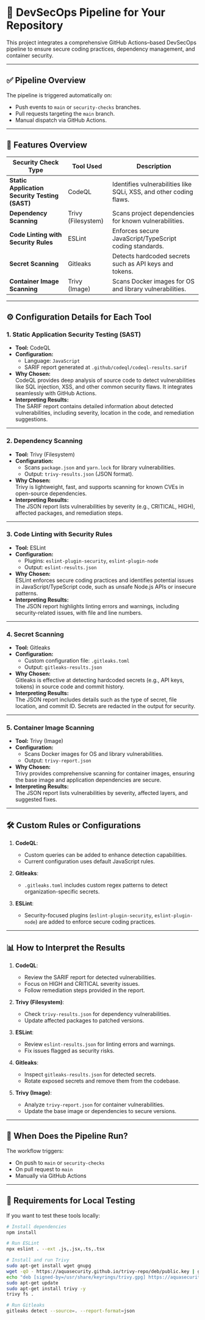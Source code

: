 # 🔐 DevSecOps Pipeline for Your Repository

This project integrates a comprehensive GitHub Actions–based DevSecOps pipeline to ensure secure coding practices, dependency management, and container security.

---

## ✅ Pipeline Overview

The pipeline is triggered automatically on:
- Push events to `main` or `security-checks` branches.
- Pull requests targeting the `main` branch.
- Manual dispatch via GitHub Actions.

---

## 🧭 Features Overview

| **Security Check Type**            | **Tool Used**         | **Description**                                                                 |
|------------------------------------|-----------------------|---------------------------------------------------------------------------------|
| **Static Application Security Testing (SAST)** | CodeQL                | Identifies vulnerabilities like SQLi, XSS, and other coding flaws.             |
| **Dependency Scanning**            | Trivy (Filesystem)    | Scans project dependencies for known vulnerabilities.                          |
| **Code Linting with Security Rules** | ESLint                | Enforces secure JavaScript/TypeScript coding standards.                        |
| **Secret Scanning**                | Gitleaks              | Detects hardcoded secrets such as API keys and tokens.                         |
| **Container Image Scanning**       | Trivy (Image)         | Scans Docker images for OS and library vulnerabilities.                        |

---

## ⚙️ Configuration Details for Each Tool

### 1. **Static Application Security Testing (SAST)**
- **Tool:** CodeQL  
- **Configuration:**  
  - Language: `JavaScript`
  - SARIF report generated at `.github/codeql/codeql-results.sarif`
- **Why Chosen:**  
  CodeQL provides deep analysis of source code to detect vulnerabilities like SQL injection, XSS, and other common security flaws. It integrates seamlessly with GitHub Actions.
- **Interpreting Results:**  
  The SARIF report contains detailed information about detected vulnerabilities, including severity, location in the code, and remediation suggestions.

---

### 2. **Dependency Scanning**
- **Tool:** Trivy (Filesystem)  
- **Configuration:**  
  - Scans `package.json` and `yarn.lock` for library vulnerabilities.
  - Output: `trivy-results.json` (JSON format).
- **Why Chosen:**  
  Trivy is lightweight, fast, and supports scanning for known CVEs in open-source dependencies.
- **Interpreting Results:**  
  The JSON report lists vulnerabilities by severity (e.g., CRITICAL, HIGH), affected packages, and remediation steps.

---

### 3. **Code Linting with Security Rules**
- **Tool:** ESLint  
- **Configuration:**  
  - Plugins: `eslint-plugin-security`, `eslint-plugin-node`
  - Output: `eslint-results.json`
- **Why Chosen:**  
  ESLint enforces secure coding practices and identifies potential issues in JavaScript/TypeScript code, such as unsafe Node.js APIs or insecure patterns.
- **Interpreting Results:**  
  The JSON report highlights linting errors and warnings, including security-related issues, with file and line numbers.

---

### 4. **Secret Scanning**
- **Tool:** Gitleaks  
- **Configuration:**  
  - Custom configuration file: `.gitleaks.toml`
  - Output: `gitleaks-results.json`
- **Why Chosen:**  
  Gitleaks is effective at detecting hardcoded secrets (e.g., API keys, tokens) in source code and commit history.
- **Interpreting Results:**  
  The JSON report includes details such as the type of secret, file location, and commit ID. Secrets are redacted in the output for security.

---

### 5. **Container Image Scanning**
- **Tool:** Trivy (Image)  
- **Configuration:**  
  - Scans Docker images for OS and library vulnerabilities.
  - Output: `trivy-report.json`
- **Why Chosen:**  
  Trivy provides comprehensive scanning for container images, ensuring the base image and application dependencies are secure.
- **Interpreting Results:**  
  The JSON report lists vulnerabilities by severity, affected layers, and suggested fixes.

---

## 🛠️ Custom Rules or Configurations

1. **CodeQL**:  
   - Custom queries can be added to enhance detection capabilities.  
   - Current configuration uses default JavaScript rules.

2. **Gitleaks**:  
   - `.gitleaks.toml` includes custom regex patterns to detect organization-specific secrets.

3. **ESLint**:  
   - Security-focused plugins (`eslint-plugin-security`, `eslint-plugin-node`) are added to enforce secure coding practices.

---

## 📊 How to Interpret the Results

1. **CodeQL**:  
   - Review the SARIF report for detected vulnerabilities.  
   - Focus on HIGH and CRITICAL severity issues.  
   - Follow remediation steps provided in the report.

2. **Trivy (Filesystem)**:  
   - Check `trivy-results.json` for dependency vulnerabilities.  
   - Update affected packages to patched versions.

3. **ESLint**:  
   - Review `eslint-results.json` for linting errors and warnings.  
   - Fix issues flagged as security risks.

4. **Gitleaks**:  
   - Inspect `gitleaks-results.json` for detected secrets.  
   - Rotate exposed secrets and remove them from the codebase.

5. **Trivy (Image)**:  
   - Analyze `trivy-report.json` for container vulnerabilities.  
   - Update the base image or dependencies to secure versions.

---

## 🚀 When Does the Pipeline Run?

The workflow triggers:
- On push to `main` or `security-checks`
- On pull request to `main`
- Manually via GitHub Actions

---

## 📌 Requirements for Local Testing

If you want to test these tools locally:

```bash
# Install dependencies
npm install

# Run ESLint
npx eslint . --ext .js,.jsx,.ts,.tsx

# Install and run Trivy
sudo apt-get install wget gnupg
wget -qO - https://aquasecurity.github.io/trivy-repo/deb/public.key | gpg --dearmor | sudo tee /usr/share/keyrings/trivy.gpg > /dev/null
echo "deb [signed-by=/usr/share/keyrings/trivy.gpg] https://aquasecurity.github.io/trivy-repo/deb generic main" | sudo tee -a /etc/apt/sources.list.d/trivy.list
sudo apt-get update
sudo apt-get install trivy -y
trivy fs .

# Run Gitleaks
gitleaks detect --source=. --report-format=json